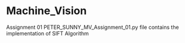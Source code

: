 # Machine_Vision

Assignment 01
PETER_SUNNY_MV_Assignment_01.py file contains the implementation of SIFT Algorithm
